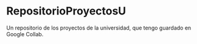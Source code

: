 # RepositorioProyectosU
Un repositorio de los proyectos de la universidad, que tengo guardado en Google Collab.
